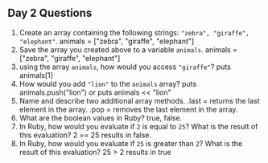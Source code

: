 ## Day 2 Questions

1. Create an array containing the following strings: `"zebra", "giraffe", "elephant"`.
animals = ["zebra", "giraffe", "elephant"]
1. Save the array you created above to a variable `animals`.
animals = ["zebra", "giraffe", "elephant"]
1. using the array `animals`, how would you access `"giraffe"`?
puts animals[1]
1. How would you add `"lion"` to the `animals` array?
puts animals.push("lion") or puts animals << "lion"
1. Name and describe two additional array methods.
.last = returns the last element in the array.
.pop = removes the last element in the array.
1. What are the boolean values in Ruby?
true, false.
1. In Ruby, how would you evaluate if `2` is equal to `25`? What is the result of this evaluation?
2 == 25  results in false.
1. In Ruby, how would you evaluate if `25` is greater than `2`? What is the result of this evaluation?
25 > 2 results in true
